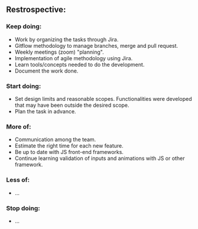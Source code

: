 ## Restrospective:

### Keep doing:
- Work by organizing the tasks through Jira.
- Gitflow methodology to manage branches, merge and pull request.
- Weekly meetings (zoom) "planning".
- Implementation of agile methodology using Jira.
- Learn tools/concepts needed to do the development.
- Document the work done.

### Start doing:
- Set design limits and reasonable scopes. Functionalities were developed that may have been outside the desired scope.
- Plan the task in advance.

### More of:
- Communication among the team.
- Estimate the right time for each new feature.
- Be up to date with JS front-end frameworks.
- Continue learning validation of inputs and animations with JS or other framework.

### Less of:
- ...

### Stop doing:
- ...